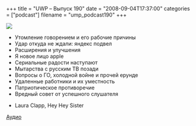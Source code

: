 +++
title = "UWP – Выпуск 190"
date = "2008-09-04T17:37:00"
categories = ["podcast"]
filename = "ump_podcast190"
+++

![](https://podcast.umputun.com/images/uwp/uwp190.png)


- Утомление говорением и его рабочие причины
- Удар откуда не ждали: яндекс подвел
- Расширения и улучшения
- Я новое лицо apple
- Сериальные радости наступают
- Мытарства с русским ТВ позади
- Вопросы о ГО, холодной войне и прочей ерунде
- Удаленные работники и их уместность
- Патриотическое противоречие
- Вредный совет от успешного слушателя


* Laura Clapp, Hey Hey Sister

[Аудио](https://podcast.umputun.com/media/ump_podcast190.mp3)
<audio src="https://podcast.umputun.com/media/ump_podcast190.mp3" preload="none">